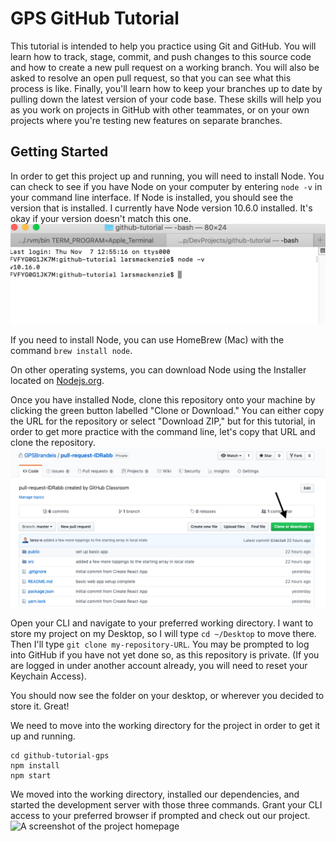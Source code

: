 # GPS GitHub Tutorial
This tutorial is intended to help you practice using Git and GitHub. You will learn how to track, stage, commit, and push changes to this source code and how to create a new pull request on a working branch. You will also be asked to resolve an open pull request, so that you can see what this process is like. Finally, you'll learn how to keep your branches up to date by pulling down the latest version of your code base. These skills will help you as you work on projects in GitHub with other teammates, or on your own projects where you're testing new features on separate branches. 

## Getting Started
In order to get this project up and running, you will need to install Node. 
You can check to see if you have Node on your computer by entering `node -v` in your command line interface. If Node is installed, you should see the version that is installed. I currently have Node version 10.6.0 installed. It's okay if your version doesn't match this one.
![A screenshot of Node version](./images_tutorial/node-v.png)

If you need to install Node, you can use HomeBrew (Mac) with the command `brew install node`.

On other operating systems, you can download Node using the Installer located on [Nodejs.org](https://nodejs.org/en/download/).

Once you have installed Node, clone this repository onto your machine by clicking the green button labelled "Clone or Download." You can either copy the URL for the repository or select "Download ZIP," but for this tutorial, in order to get more practice with the command line, let's copy that URL and clone the repository. 
![A screenshot of the clone process](./images_tutorial/clone.png)

Open your CLI and navigate to your preferred working directory. I want to store my project on my Desktop, so I will type `cd ~/Desktop` to move there. Then I'll type `git clone my-repository-URL`. You may be prompted to log into GitHub if you have not yet done so, as this repository is private. (If you are logged in under another account already, you will need to reset your Keychain Access). 

You should now see the folder on your desktop, or wherever you decided to store it. Great!

We need to move into the working directory for the project in order to get it up and running. 

```
cd github-tutorial-gps
npm install
npm start
```

We moved into the working directory, installed our dependencies, and started the development server with those three commands. Grant your CLI access to your preferred browser if prompted and check out our project. 
![A screenshot of the project homepage](./images_tutorial/project-view.png)
